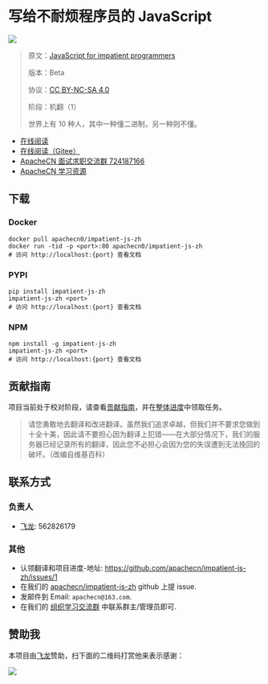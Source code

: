 # 写给不耐烦程序员的 JavaScript

![](cover.jpg)

> 原文：[JavaScript for impatient programmers](http://exploringjs.com/impatient-js/)
> 
> 版本：Beta
> 
> 协议：[CC BY-NC-SA 4.0](http://creativecommons.org/licenses/by-nc-sa/4.0/)
> 
> 阶段：机翻（1）
> 
> 世界上有 10 种人，其中一种懂二进制，另一种则不懂。

* [在线阅读](https://impatient-js.apachecn.org)
* [在线阅读（Gitee）](https://apachecn.gitee.io/impatient-js-zh/)
* [ApacheCN 面试求职交流群 724187166](https://jq.qq.com/?_wv=1027&k=54ujcL3)
* [ApacheCN 学习资源](http://www.apachecn.org/)

## 下载

### Docker

```
docker pull apachecn0/impatient-js-zh
docker run -tid -p <port>:80 apachecn0/impatient-js-zh
# 访问 http://localhost:{port} 查看文档
```

### PYPI

```
pip install impatient-js-zh
impatient-js-zh <port>
# 访问 http://localhost:{port} 查看文档
```

### NPM

```
npm install -g impatient-js-zh
impatient-js-zh <port>
# 访问 http://localhost:{port} 查看文档
```

## 贡献指南

项目当前处于校对阶段，请查看[贡献指南](CONTRIBUTING.md)，并在[整体进度](https://github.com/apachecn/impatient-js-zh/issues/1)中领取任务。

> 请您勇敢地去翻译和改进翻译。虽然我们追求卓越，但我们并不要求您做到十全十美，因此请不要担心因为翻译上犯错——在大部分情况下，我们的服务器已经记录所有的翻译，因此您不必担心会因为您的失误遭到无法挽回的破坏。（改编自维基百科）

## 联系方式

### 负责人

* [飞龙](https://github.com/wizardforcel): 562826179

### 其他

*   认领翻译和项目进度-地址: <https://github.com/apachecn/impatient-js-zh/issues/1>
*   在我们的 [apachecn/impatient-js-zh](https://github.com/apachecn/impatient-js-zh) github 上提 issue.
*   发邮件到 Email: `apachecn@163.com`.
*   在我们的 [组织学习交流群](http://www.apachecn.org/organization/348.html) 中联系群主/管理员即可.

## 赞助我

本项目由[飞龙](https://github.com/wizardforcel)赞助，扫下面的二维码打赏他来表示感谢：

![](asset/flygon_qr_alipay.png)
